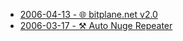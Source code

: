 * [2006-04-13 - 🌐 bitplane.net v2.0](04/website)
* [2006-03-17 - ⚒️ Auto Nuge Repeater](/dev/vb/auto-nudge-repeater)
